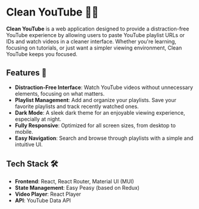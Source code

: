 # Clean YouTube 🎥✨

**Clean YouTube** is a web application designed to provide a distraction-free YouTube experience by allowing users to paste YouTube playlist URLs or IDs and watch videos in a cleaner interface. Whether you're learning, focusing on tutorials, or just want a simpler viewing environment, Clean YouTube keeps you focused.

## Features 🚀

- **Distraction-Free Interface**: Watch YouTube videos without unnecessary elements, focusing on what matters.
- **Playlist Management**: Add and organize your playlists. Save your favorite playlists and track recently watched ones.
- **Dark Mode**: A sleek dark theme for an enjoyable viewing experience, especially at night.
- **Fully Responsive**: Optimized for all screen sizes, from desktop to mobile.
- **Easy Navigation**: Search and browse through playlists with a simple and intuitive UI.

## Tech Stack 🛠️

- **Frontend**: React, React Router, Material UI (MUI)
- **State Management**: Easy Peasy (based on Redux)
- **Video Player**: React Player
- **API**: YouTube Data API
